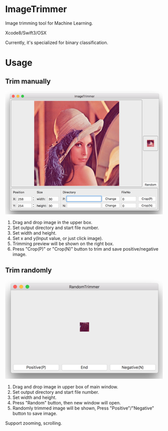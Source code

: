 # ImageTrimmer
Image trimming tool for Machine Learning.

Xcode8/Swift3/OSX

Currently, it's specialized for binary classification.

# Usage
## Trim manually
![Main Window](./Resources/main.png)
1. Drag and drop image in the upper box.
1. Set output directory and start file number.
1. Set width and height.
1. Set x and y(Input value, or just click image).
1. Trimming preview will be shown on the right box.
1. Press "Crop(P)" or "Crop(N)" button to trim and save positive/negative image.

## Trim randomly
![Random trimming](./Resources/random.png)
1. Drag and drop image in upper box of main window.
1. Set output directory and start file number.
1. Set width and height.
1. Press "Random" button, then new window will open.
1. Randomly trimmed image will be shown, Press "Positive"/"Negative" button to save image.

Support zooming, scrolling.